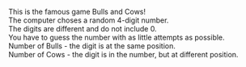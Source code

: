 This is the famous game Bulls and Cows!  
The computer choses a random 4-digit number.  
The digits are different and do not include 0.  
You have to guess the number with as little attempts as possible.  
Number of Bulls - the digit is at the same position.  
Number of Cows - the digit is in the number, but at different position.